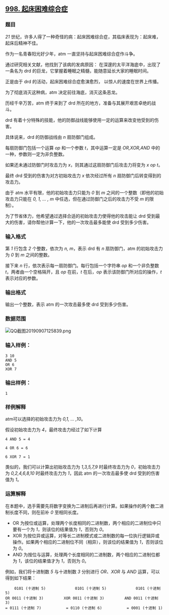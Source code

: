 ## [998. 起床困难综合症](https://www.acwing.com/problem/content/1000/)

### 题目

*21* 世纪，许多人得了一种奇怪的病：起床困难综合症，其临床表现为：起床难，起床后精神不佳。

作为一名青春阳光好少年，atm 一直坚持与起床困难综合症作斗争。

通过研究相关文献，他找到了该病的发病原因： 在深邃的太平洋海底中，出现了一条名为 drd 的巨龙，它掌握着睡眠之精髓，能随意延长大家的睡眠时间。

正是由于 drd 的活动，起床困难综合症愈演愈烈， 以惊人的速度在世界上传播。

为了彻底消灭这种病，atm 决定前往海底，消灭这条恶龙。

历经千辛万苦，atm 终于来到了 drd 所在的地方，准备与其展开艰苦卓绝的战斗。

drd 有着十分特殊的技能，他的防御战线能够使用一定的运算来改变他受到的伤害。

具体说来，drd 的防御战线由 *n* 扇防御门组成。

每扇防御门包括一个运算 *op* 和一个参数 *t*，其中运算一定是 *OR,XOR,AND* 中的一种，参数则一定为非负整数。

如果还未通过防御门时攻击力为 *x*，则其通过这扇防御门后攻击力将变为 *x op t*。

最终 drd 受到的伤害为对方初始攻击力 *x* 依次经过所有 *n* 扇防御门后转变得到的攻击力。

由于 atm 水平有限，他的初始攻击力只能为 *0* 到 *m* 之间的一个整数（即他的初始攻击力只能在 *0, 1, … , m* 中任选，但在通过防御门之后的攻击力不受 *m* 的限制）。

为了节省体力，他希望通过选择合适的初始攻击力使得他的攻击能让 drd 受到最大的伤害，请你帮他计算一下，他的一次攻击最多能使 drd 受到多少伤害。

### 输入格式

第 *1* 行包含 *2* 个整数，依次为 *n, m*，表示 drd 有 *n* 扇防御门，atm 的初始攻击力为 *0* 到 *m* 之间的整数。

接下来 *n* 行，依次表示每一扇防御门。每行包括一个字符串 *op* 和一个非负整数 *t*，两者由一个空格隔开，且 *op* 在前，*t* 在后，*op* 表示该防御门所对应的操作，*t* 表示对应的参数。

### 输出格式

输出一个整数，表示 atm 的一次攻击最多使 drd 受到多少伤害。

### 数据范围

 ![QQ截图20190907125839.png](https://cdn.acwing.com/media/article/image/2019/09/07/19_9f80784cd1-QQ截图20190907125839.png)

### 输入样例：

```
3 10
AND 5
OR 6
XOR 7
```

### 输出样例：

```
1
```

### 样例解释

atm可以选择的初始攻击力为 *0,1, … ,10*。

假设初始攻击力为 *4*，最终攻击力经过了如下计算

```
4 AND 5 = 4

4 OR 6 = 6

6 XOR 7 = 1
```

类似的，我们可以计算出初始攻击力为 *1,3,5,7,9* 时最终攻击力为 *0*，初始攻击力为 *0,2,4,6,8,10* 时最终攻击力为 *1*，因此 atm 的一次攻击最多使 drd 受到的伤害值为 *1*。

### 运算解释

在本题中，选手需要先将数字变换为二进制后再进行计算。如果操作的两个数二进制长度不同，则在前补 *0* 至相同长度。

- OR 为按位或运算，处理两个长度相同的二进制数，两个相应的二进制位中只要有一个为 *1*，则该位的结果值为 *1*，否则为 *0*。
- XOR 为按位异或运算，对等长二进制模式或二进制数的每一位执行逻辑异或操作。如果两个相应的二进制位不同（相异），则该位的结果值为 *1*，否则该位为 *0*。
- AND 为按位与运算，处理两个长度相同的二进制数，两个相应的二进制位都为 *1*，该位的结果值才为 *1*，否则为 *0*。

例如，我们将十进制数 *5* 与十进制数 *3* 分别进行 *OR、XOR* 与 *AND* 运算，可以得到如下结果：

```
    0101 (十进制 5)             0101 (十进制 5)             0101 (十进制 5)
OR 0011 (十进制 3)         XOR 0011 (十进制 3)         AND 0011 (十进制 3)
= 0111 (十进制 7)           = 0110 (十进制 6)           = 0001 (十进制 1)
```
